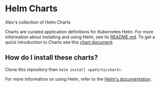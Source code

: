 # Helm Charts

Alex's collection of Helm Charts

Charts are curated application definitions for Kubernetes Helm. For more information about installing and using Helm, see its
[README.md](https://github.com/kubernetes/helm/tree/master/README.md). To get a quick introduction to Charts see this [chart document](https://github.com/kubernetes/helm/blob/master/docs/charts.md).

## How do I install these charts?

Clone this repository then `helm install <path/to/chart>`. 

For more information on using Helm, refer to the [Helm's documentation](https://github.com/kubernetes/helm#docs).